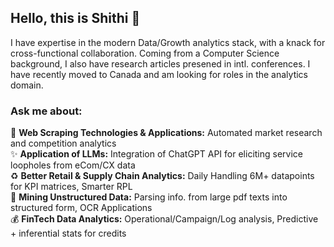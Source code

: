 ## Hello, this is Shithi 👋

I have expertise in the modern Data/Growth analytics stack, with a knack for cross-functional collaboration. Coming from a Computer Science background, I also have research articles presened in intl. conferences. I have recently moved to Canada and am looking for roles in the analytics domain. 

<!--
**shithi30/shithi30** is a ✨ _special_ ✨ repository because its `README.md` (this file) appears on your GitHub profile.

Here are some ideas to get you started:

- 🔭 I’m currently working on ...
- 🌱 I’m currently learning ...
- 👯 I’m looking to collaborate on ...
- 🤔 I’m looking for help with ...
- 💬 Ask me about ...
- 📫 How to reach me: ...
- 😄 Pronouns: ...
- ⚡ Fun fact: ...
-->

### Ask me about:
🤖 <strong>Web Scraping Technologies & Applications:</strong> Automated market research and competition analytics
<br>
✨ <strong>Application of LLMs:</strong> Integration of ChatGPT API for eliciting service loopholes from eCom/CX data
<br>
♻️ <strong>Better Retail & Supply Chain Analytics:</strong> Daily Handling 6M+ datapoints for KPI matrices, Smarter RPL
<br>
🏁 <strong>Mining Unstructured Data:</strong> Parsing info. from large pdf texts into structured form, OCR Applications
<br>
💰 <strong>FinTech Data Analytics:</strong> Operational/Campaign/Log analysis, Predictive + inferential stats for credits

